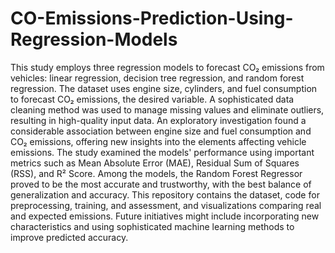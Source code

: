 # CO-Emissions-Prediction-Using-Regression-Models
This study employs three regression models to forecast CO₂ emissions from vehicles: linear regression, decision tree regression, and random forest regression. The dataset uses engine size, cylinders, and fuel consumption to forecast CO₂ emissions, the desired variable. A sophisticated data cleaning method was used to manage missing values and eliminate outliers, resulting in high-quality input data. An exploratory investigation found a considerable association between engine size and fuel consumption and CO₂ emissions, offering new insights into the elements affecting vehicle emissions.
The study examined the models' performance using important metrics such as Mean Absolute Error (MAE), Residual Sum of Squares (RSS), and R² Score. Among the models, the Random Forest Regressor proved to be the most accurate and trustworthy, with the best balance of generalization and accuracy. This repository contains the dataset, code for preprocessing, training, and assessment, and visualizations comparing real and expected emissions. Future initiatives might include incorporating new characteristics and using sophisticated machine learning methods to improve predicted accuracy.
